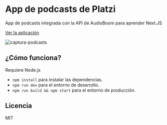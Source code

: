 # App de podcasts de Platzi

App de podcasts integrada con la API de AudioBoom para aprender Next.JS

[Ver la aplicación](https://podcasts.crisospina523.now.sh/)

![captura-podcasts](https://user-images.githubusercontent.com/38017835/59152050-9cfe7400-8a02-11e9-940d-4e7c50027534.PNG)

## ¿Cómo funciona?

Requiere Node.js

* `npm install` para instalar las dependencias.
* `npm run dev` para el entorno de desarrollo.
* `npm run build && npm start` para el entorno de producción.

## Licencia

MIT
